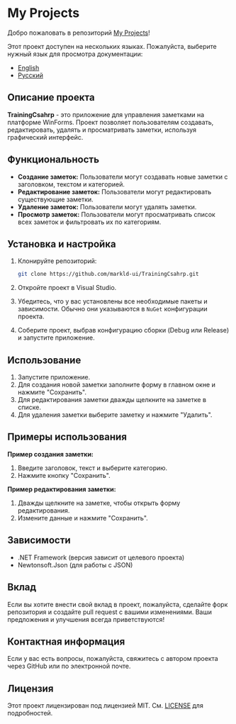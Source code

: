 # My Projects

Добро пожаловать в репозиторий [My Projects](https://github.com/markld-ui/TrainingCsahrp)!

Этот проект доступен на нескольких языках. Пожалуйста, выберите нужный язык для просмотра документации:

- [English](README.en.md)
- [Русский](README.ru.md)

## Описание проекта

**TrainingCsahrp** - это приложение для управления заметками на платформе WinForms. Проект позволяет пользователям создавать, редактировать, удалять и просматривать заметки, используя графический интерфейс.

## Функциональность

- **Создание заметок:** Пользователи могут создавать новые заметки с заголовком, текстом и категорией.
- **Редактирование заметок:** Пользователи могут редактировать существующие заметки.
- **Удаление заметок:** Пользователи могут удалять заметки.
- **Просмотр заметок:** Пользователи могут просматривать список всех заметок и фильтровать их по категориям.

## Установка и настройка

1. Клонируйте репозиторий:

    ```bash
    git clone https://github.com/markld-ui/TrainingCsahrp.git
    ```

2. Откройте проект в Visual Studio.

3. Убедитесь, что у вас установлены все необходимые пакеты и зависимости. Обычно они указываются в `NuGet` конфигурации проекта.

4. Соберите проект, выбрав конфигурацию сборки (Debug или Release) и запустите приложение.

## Использование

1. Запустите приложение.
2. Для создания новой заметки заполните форму в главном окне и нажмите "Сохранить".
3. Для редактирования заметки дважды щелкните на заметке в списке.
4. Для удаления заметки выберите заметку и нажмите "Удалить".

## Примеры использования

**Пример создания заметки:**

1. Введите заголовок, текст и выберите категорию.
2. Нажмите кнопку "Сохранить".

**Пример редактирования заметки:**

1. Дважды щелкните на заметке, чтобы открыть форму редактирования.
2. Измените данные и нажмите "Сохранить".

## Зависимости

- .NET Framework (версия зависит от целевого проекта)
- Newtonsoft.Json (для работы с JSON)

## Вклад

Если вы хотите внести свой вклад в проект, пожалуйста, сделайте форк репозитория и создайте pull request с вашими изменениями. Ваши предложения и улучшения всегда приветствуются!

## Контактная информация

Если у вас есть вопросы, пожалуйста, свяжитесь с автором проекта через GitHub или по электронной почте.

## Лицензия

Этот проект лицензирован под лицензией MIT. См. [LICENSE](LICENSE) для подробностей.
